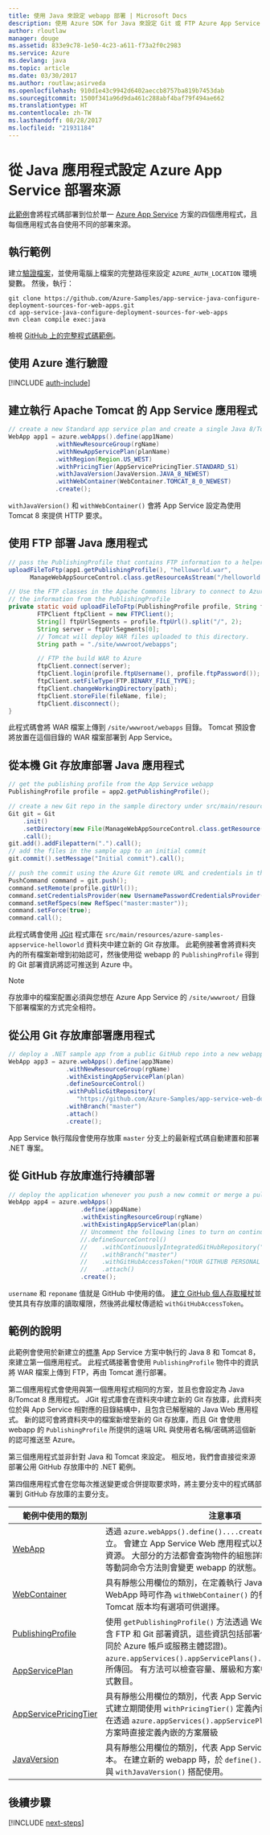 ```yaml
---
title: 使用 Java 來設定 webapp 部署 | Microsoft Docs
description: 使用 Azure SDK for Java 來設定 Git 或 FTP Azure App Service 部署的 Java 程式碼範例
author: rloutlaw
manager: douge
ms.assetid: 833e9c78-1e50-4c23-a611-f73a2f0c2983
ms.service: Azure
ms.devlang: java
ms.topic: article
ms.date: 03/30/2017
ms.author: routlaw;asirveda
ms.openlocfilehash: 910d1e43c9942d6402aeccb8757ba819b7453dab
ms.sourcegitcommit: 1500f341a96d9da461c288abf4baf79f494ae662
ms.translationtype: HT
ms.contentlocale: zh-TW
ms.lasthandoff: 08/28/2017
ms.locfileid: "21931184"
---
```

# <a name="configure-azure-app-service-deployment-sources-from-your-java-applications"></a>從 Java 應用程式設定 Azure App Service 部署來源

[此範例](https://github.com/Azure-Samples/compute-java-create-virtual-machines-across-regions-in-parallel)會將程式碼部署到位於單一 [Azure App Service](https://docs.microsoft.com/azure/app-service/) 方案的四個應用程式，且每個應用程式各自使用不同的部署來源。

## <a name="run-the-sample"></a>執行範例

建立[驗證檔案](https://github.com/Azure/azure-sdk-for-java/blob/master/AUTH.md)，並使用電腦上檔案的完整路徑來設定 `AZURE_AUTH_LOCATION` 環境變數。 然後，執行：

```
git clone https://github.com/Azure-Samples/app-service-java-configure-deployment-sources-for-web-apps.git
cd app-service-java-configure-deployment-sources-for-web-apps
mvn clean compile exec:java
```

檢視 [GitHub 上的完整程式碼範例](https://github.com/Azure-Samples/app-service-java-configure-deployment-sources-for-web-apps/blob/master/src/main/java/com/microsoft/azure/management/appservice/samples/ManageWebAppSourceControl.java)。

## <a name="authenticate-with-azure"></a>使用 Azure 進行驗證

[!INCLUDE [auth-include](includes/java-auth-include.md)]

## <a name="create-a-app-service-app-running-apache-tomcat"></a>建立執行 Apache Tomcat 的 App Service 應用程式

```java
// create a new Standard app service plan and create a single Java 8/Tomcat 8 app in it
WebApp app1 = azure.webApps().define(app1Name)
             .withNewResourceGroup(rgName)
             .withNewAppServicePlan(planName)
             .withRegion(Region.US_WEST)
             .withPricingTier(AppServicePricingTier.STANDARD_S1)
             .withJavaVersion(JavaVersion.JAVA_8_NEWEST)
             .withWebContainer(WebContainer.TOMCAT_8_0_NEWEST)
             .create();
```

`withJavaVersion()` 和 `withWebContainer()` 會將 App Service 設定為使用 Tomcat 8 來提供 HTTP 要求。

## <a name="deploy-a-java-application-using-ftp"></a>使用 FTP 部署 Java 應用程式
```java
// pass the PublishingProfile that contains FTP information to a helper method 
uploadFileToFtp(app1.getPublishingProfile(), "helloworld.war", 
      ManageWebAppSourceControl.class.getResourceAsStream("/helloworld.war"));

// Use the FTP classes in the Apache Commons library to connect to Azure using 
// the information from the PublishingProfile
private static void uploadFileToFtp(PublishingProfile profile, String fileName, InputStream file) throws Exception {
        FTPClient ftpClient = new FTPClient();
        String[] ftpUrlSegments = profile.ftpUrl().split("/", 2);
        String server = ftpUrlSegments[0];
        // Tomcat will deploy WAR files uploaded to this directory.
        String path = "./site/wwwroot/webapps"; 

        // FTP the build WAR to Azure
        ftpClient.connect(server);
        ftpClient.login(profile.ftpUsername(), profile.ftpPassword());
        ftpClient.setFileType(FTP.BINARY_FILE_TYPE);
        ftpClient.changeWorkingDirectory(path);
        ftpClient.storeFile(fileName, file);
        ftpClient.disconnect();
}
```

此程式碼會將 WAR 檔案上傳到 `/site/wwwroot/webapps` 目錄。 Tomcat 預設會將放置在這個目錄的 WAR 檔案部署到 App Service。

## <a name="deploy-a-java-application-from-a-local-git-repo"></a>從本機 Git 存放庫部署 Java 應用程式

```java
// get the publishing profile from the App Service webapp
PublishingProfile profile = app2.getPublishingProfile();

// create a new Git repo in the sample directory under src/main/resources 
Git git = Git
    .init()
    .setDirectory(new File(ManageWebAppSourceControl.class.getResource("/azure-samples-appservice-helloworld/").getPath()))
    .call();
git.add().addFilepattern(".").call();
// add the files in the sample app to an initial commit
git.commit().setMessage("Initial commit").call(); 

// push the commit using the Azure Git remote URL and credentials in the publishing profile
PushCommand command = git.push();
command.setRemote(profile.gitUrl()); 
command.setCredentialsProvider(new UsernamePasswordCredentialsProvider(profile.gitUsername(), profile.gitPassword()));
command.setRefSpecs(new RefSpec("master:master")); 
command.setForce(true);
command.call();
```      

此程式碼會使用 [JGit](https://eclipse.org/jgit/) 程式庫在 `src/main/resources/azure-samples-appservice-helloworld` 資料夾中建立新的 Git 存放庫。 此範例接著會將資料夾內的所有檔案新增到初始認可，然後使用從 webapp 的 `PublishingProfile` 得到的 Git 部署資訊將認可推送到 Azure 中。 

>[!NOTE]
> 存放庫中的檔案配置必須與您想在 Azure App Service 的 `/site/wwwroot/` 目錄下部署檔案的方式完全相符。

## <a name="deploy-an-application-from-a-public-git-repo"></a>從公用 Git 存放庫部署應用程式

```java
// deploy a .NET sample app from a public GitHub repo into a new webapp
WebApp app3 = azure.webApps().define(app3Name)
                .withNewResourceGroup(rgName)
                .withExistingAppServicePlan(plan)
                .defineSourceControl()
                .withPublicGitRepository(
                   "https://github.com/Azure-Samples/app-service-web-dotnet-get-started")
                .withBranch("master")
                .attach()
                .create();
 ```

 App Service 執行階段會使用存放庫 `master` 分支上的最新程式碼自動建置和部署 .NET 專案。

## <a name="continuous-deployment-from-a-github-repo"></a>從 GitHub 存放庫進行持續部署

```java
// deploy the application whenever you push a new commit or merge a pull request into your master branch
WebApp app4 = azure.webApps()
                    .define(app4Name)
                    .withExistingResourceGroup(rgName)
                    .withExistingAppServicePlan(plan)
                    // Uncomment the following lines to turn on continuous deployment scenario
                    //.defineSourceControl()
                    //    .withContinuouslyIntegratedGitHubRepository("username", "reponame")
                    //    .withBranch("master")
                    //    .withGitHubAccessToken("YOUR GITHUB PERSONAL TOKEN")
                    //    .attach()
                    .create();
```  

`username` 和 `reponame` 值就是 GitHub 中使用的值。 [建立 GitHub 個人存取權杖](https://help.github.com/articles/creating-a-personal-access-token-for-the-command-line/)並使其具有存放庫的讀取權限，然後將此權杖傳遞給 `withGitHubAccessToken`。 


## <a name="sample-explanation"></a>範例的說明

此範例會使用於新建立的[標準](https://docs.microsoft.com/azure/app-service/azure-web-sites-web-hosting-plans-in-depth-overview) App Service 方案中執行的 Java 8 和 Tomcat 8，來建立第一個應用程式。 此程式碼接著會使用 `PublishingProfile` 物件中的資訊將 WAR 檔案上傳到 FTP，再由 Tomcat 進行部署。

第二個應用程式會使用與第一個應用程式相同的方案，並且也會設定為 Java 8/Tomcat 8 應用程式。 JGit 程式庫會在資料夾中建立新的 Git 存放庫，此資料夾位於與 App Service 相對應的目錄結構中，且包含已解壓縮的 Java Web 應用程式。 新的認可會將資料夾中的檔案新增至新的 Git 存放庫，而且 Git 會使用 webapp 的 `PublishingProfile` 所提供的遠端 URL 與使用者名稱/密碼將這個新的認可推送至 Azure。

第三個應用程式並非針對 Java 和 Tomcat 來設定。 相反地，我們會直接從來源部署公用 GitHub 存放庫中的 .NET 範例。

第四個應用程式會在您每次推送變更或合併提取要求時，將主要分支中的程式碼部署到 GitHub 存放庫的主要分支。

| 範例中使用的類別 | 注意事項
|-------|-------|
| [WebApp](https://docs.microsoft.com/java/api/com.microsoft.azure.management.appservice._web_app) | 透過 `azure.webApps().define()....create()` Fluent 鏈結所建立。 會建立 App Service Web 應用程式以及應用程式所需的任何資源。 大部分的方法都會查詢物件的組態詳細資料，但 `restart()` 等動詞命令方法則會變更 webapp 的狀態。
| [WebContainer](https://docs.microsoft.com/java/api/com.microsoft.azure.management.appservice._web_container) | 具有靜態公用欄位的類別，在定義執行 Java webcontainer 的 WebApp 時可作為 `withWebContainer()` 的參數。 Jetty 和 Tomcat 版本均有選項可供選擇。
| [PublishingProfile](https://docs.microsoft.com/java/api/com.microsoft.azure.management.appservice._publishing_profile) | 使用 `getPublishingProfile()` 方法透過 WebApp 物件來取得。 包含 FTP 和 Git 部署資訊，這些資訊包括部署使用者名稱和密碼 (不同於 Azure 帳戶或服務主體認證)。
| [AppServicePlan](https://docs.microsoft.com/java/api/com.microsoft.azure.management.appservice._app_service_plan) | `azure.appServices().appServicePlans().getByResourceGroup()` 所傳回。 有方法可以檢查容量、層級和方案中執行的 Web 應用程式數目。
| [AppServicePricingTier](https://docs.microsoft.com/java/api/com.microsoft.azure.management.appservice._app_service_pricing_tier) | 具有靜態公用欄位的類別，代表 App Service 層級。 用來在應用程式建立期間使用 `withPricingTier()` 定義內嵌的方案層級，或用來在透過 `azure.appServices().appServicePlans().define()` 定義方案時直接定義內嵌的方案層級
| [JavaVersion](https://docs.microsoft.com/java/api/com.microsoft.azure.management.appservice._java_version) | 具有靜態公用欄位的類別，代表 App Service 所支援的 Java 版本。 在建立新的 webapp 時，於 `define()...create()` 鏈結期間與 `withJavaVersion()` 搭配使用。

## <a name="next-steps"></a>後續步驟

[!INCLUDE [next-steps](includes/java-next-steps.md)]
